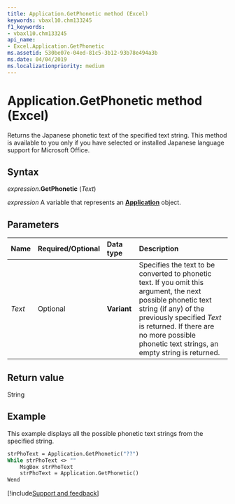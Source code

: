 ```yaml
---
title: Application.GetPhonetic method (Excel)
keywords: vbaxl10.chm133245
f1_keywords:
- vbaxl10.chm133245
api_name:
- Excel.Application.GetPhonetic
ms.assetid: 530be07e-04ed-81c5-3b12-93b78e494a3b
ms.date: 04/04/2019
ms.localizationpriority: medium
---
```



# Application.GetPhonetic method (Excel)

Returns the Japanese phonetic text of the specified text string. This method is available to you only if you have selected or installed Japanese language support for Microsoft Office.


## Syntax

_expression_.**GetPhonetic** (_Text_)

_expression_ A variable that represents an **[Application](Excel.Application(object).md)** object.


## Parameters

|Name|Required/Optional|Data type|Description|
|:-----|:-----|:-----|:-----|
| _Text_|Optional| **Variant**|Specifies the text to be converted to phonetic text. If you omit this argument, the next possible phonetic text string (if any) of the previously specified _Text_ is returned. If there are no more possible phonetic text strings, an empty string is returned.|

## Return value

String


## Example

This example displays all the possible phonetic text strings from the specified string.

```vb
strPhoText = Application.GetPhonetic("??") 
While strPhoText <> "" 
    MsgBox strPhoText 
    strPhoText = Application.GetPhonetic() 
Wend
```




[!include[Support and feedback](~/includes/feedback-boilerplate.md)]